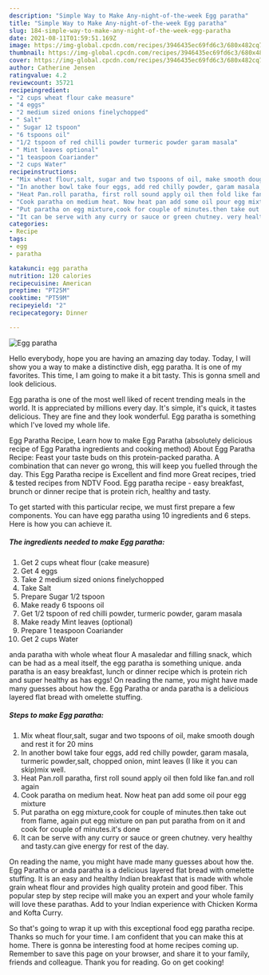```yaml
---
description: "Simple Way to Make Any-night-of-the-week Egg paratha"
title: "Simple Way to Make Any-night-of-the-week Egg paratha"
slug: 184-simple-way-to-make-any-night-of-the-week-egg-paratha
date: 2021-08-11T01:59:51.169Z
image: https://img-global.cpcdn.com/recipes/3946435ec69fd6c3/680x482cq70/egg-paratha-recipe-main-photo.jpg
thumbnail: https://img-global.cpcdn.com/recipes/3946435ec69fd6c3/680x482cq70/egg-paratha-recipe-main-photo.jpg
cover: https://img-global.cpcdn.com/recipes/3946435ec69fd6c3/680x482cq70/egg-paratha-recipe-main-photo.jpg
author: Catherine Jensen
ratingvalue: 4.2
reviewcount: 35721
recipeingredient:
- "2 cups wheat flour cake measure"
- "4 eggs"
- "2 medium sized onions finelychopped"
- " Salt"
- " Sugar 12 tspoon"
- "6 tspoons oil"
- "1/2 tspoon of red chilli powder turmeric powder garam masala"
- " Mint leaves optional"
- "1 teaspoon Coariander"
- "2 cups Water"
recipeinstructions:
- "Mix wheat flour,salt, sugar and two tspoons of oil, make smooth dough and rest it for 20 mins"
- "In another bowl take four eggs, add red chilly powder, garam masala, turmeric powder,salt, chopped onion, mint leaves (I like it you can skip)mix well."
- "Heat Pan.roll paratha, first roll sound apply oil then fold like fan.and roll again"
- "Cook paratha on medium heat. Now heat pan add some oil pour egg mixture"
- "Put paratha on egg mixture,cook for couple of minutes.then take out from flame, again put egg mixture on pan put paratha from on it and cook for couple of minutes.it&#39;s done"
- "It can be serve with any curry or sauce or green chutney. very healthy and tasty.can give energy for rest of the day."
categories:
- Recipe
tags:
- egg
- paratha

katakunci: egg paratha 
nutrition: 120 calories
recipecuisine: American
preptime: "PT25M"
cooktime: "PT59M"
recipeyield: "2"
recipecategory: Dinner

---
```



![Egg paratha](https://img-global.cpcdn.com/recipes/3946435ec69fd6c3/680x482cq70/egg-paratha-recipe-main-photo.jpg)

Hello everybody, hope you are having an amazing day today. Today, I will show you a way to make a distinctive dish, egg paratha. It is one of my favorites. This time, I am going to make it a bit tasty. This is gonna smell and look delicious.

Egg paratha is one of the most well liked of recent trending meals in the world. It is appreciated by millions every day. It's simple, it's quick, it tastes delicious. They are fine and they look wonderful. Egg paratha is something which I've loved my whole life.

Egg Paratha Recipe, Learn how to make Egg Paratha (absolutely delicious recipe of Egg Paratha ingredients and cooking method) About Egg Paratha Recipe: Feast your taste buds on this protein-packed paratha. A combination that can never go wrong, this will keep you fuelled through the day. This Egg Paratha recipe is Excellent and find more Great recipes, tried &amp; tested recipes from NDTV Food. Egg paratha recipe - easy breakfast, brunch or dinner recipe that is protein rich, healthy and tasty.


To get started with this particular recipe, we must first prepare a few components. You can have egg paratha using 10 ingredients and 6 steps. Here is how you can achieve it.

<!--inarticleads1-->

##### The ingredients needed to make Egg paratha:

1. Get 2 cups wheat flour (cake measure)
1. Get 4 eggs
1. Take 2 medium sized onions finelychopped
1. Take  Salt
1. Prepare  Sugar 1/2 tspoon
1. Make ready 6 tspoons oil
1. Get 1/2 tspoon of red chilli powder, turmeric powder, garam masala
1. Make ready  Mint leaves (optional)
1. Prepare 1 teaspoon Coariander
1. Get 2 cups Water


anda paratha with whole wheat flour A masaledar and filling snack, which can be had as a meal itself, the egg paratha is something unique. anda paratha is an easy breakfast, lunch or dinner recipe which is protein rich and super healthy as has eggs! On reading the name, you might have made many guesses about how the. Egg Paratha or anda paratha is a delicious layered flat bread with omelette stuffing. 

<!--inarticleads2-->

##### Steps to make Egg paratha:

1. Mix wheat flour,salt, sugar and two tspoons of oil, make smooth dough and rest it for 20 mins
1. In another bowl take four eggs, add red chilly powder, garam masala, turmeric powder,salt, chopped onion, mint leaves (I like it you can skip)mix well.
1. Heat Pan.roll paratha, first roll sound apply oil then fold like fan.and roll again
1. Cook paratha on medium heat. Now heat pan add some oil pour egg mixture
1. Put paratha on egg mixture,cook for couple of minutes.then take out from flame, again put egg mixture on pan put paratha from on it and cook for couple of minutes.it&#39;s done
1. It can be serve with any curry or sauce or green chutney. very healthy and tasty.can give energy for rest of the day.


On reading the name, you might have made many guesses about how the. Egg Paratha or anda paratha is a delicious layered flat bread with omelette stuffing. It is an easy and healthy Indian breakfast that is made with whole grain wheat flour and provides high quality protein and good fiber. This popular step by step recipe will make you an expert and your whole family will love these parathas. Add to your Indian experience with Chicken Korma and Kofta Curry. 

So that's going to wrap it up with this exceptional food egg paratha recipe. Thanks so much for your time. I am confident that you can make this at home. There is gonna be interesting food at home recipes coming up. Remember to save this page on your browser, and share it to your family, friends and colleague. Thank you for reading. Go on get cooking!
